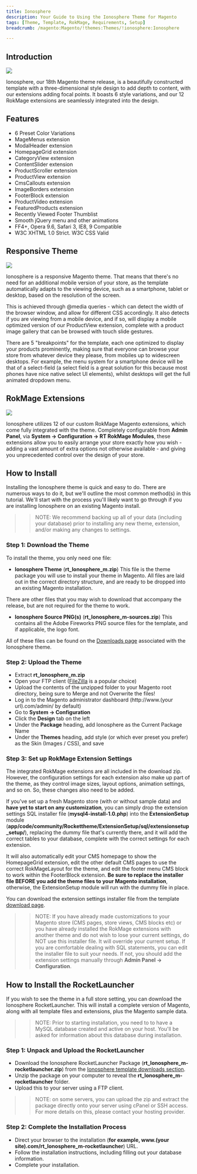 ```yaml
---
title: Ionosphere
description: Your Guide to Using the Ionosphere Theme for Magento
tags: [Theme, Template, RokMage, Requirements, Setup]
breadcrumb: /magento:Magento/!themes:Themes/!ionosphere:Ionosphere

---
```


Introduction
-----

![][theme]

Ionosphere, our 18th Magento theme release, is a beautifully constructed template with a three-dimensional style design to add depth to content, with our extensions adding focal points. It boasts 6 style variations, and our 12 RokMage extensions are seamlessly integrated into the design.

Features
-----

* 6 Preset Color Variations
* MageMenus extension
* ModalHeader extension
* HomepageGrid extension
* CategoryView extension
* ContentSlider extension
* ProductScroller extension
* ProductView extension
* CmsCallouts extension
* ImageBorders extension
* FooterBlock extension
* ProductVideo extension
* FeaturedProducts extension
* Recently Viewed Footer Thumblist
* Smooth jQuery menu and other animations
* FF4+, Opera 9.6, Safari 3, IE8, 9 Compatible
* W3C XHTML 1.0 Strict. W3C CSS Valid

Responsive Theme
-----

![][responsive]

Ionosphere is a responsive Magento theme. That means that there's no need for an additional mobile version of your store, as the template automatically adapts to the viewing device, such as a smartphone, tablet or desktop, based on the resolution of the screen.

This is achieved through @media queries - which can detect the width of the browser window, and allow for different CSS accordingly. It also detects if you are viewing from a mobile device, and if so, will display a mobile optimized version of our ProductView extension, complete with a product image gallery that can be browsed with touch slide gestures.

There are 5 "breakpoints" for the template, each one optimized to display your products prominently, making sure that everyone can browse your store from whatever device they please, from mobiles up to widescreen desktops. For example, the menu system for a smartphone device will be that of a select-field (a select field is a great solution for this because most phones have nice native select UI elements), whilst desktops will get the full animated dropdown menu.

RokMage Extensions
-----

![][rokmagelayout]

Ionosphere utilizes 12 of our custom RokMage Magento extensions, which come fully integrated with the theme. Completely configurable from **Admin Panel**, via **System -> Configuration -> RT RokMage Modules**, these extensions allow you to easily arrange your store exactly how you wish - adding a vast amount of extra options not otherwise available - and giving you unprecedented control over the design of your store.

How to Install
-----

Installing the Ionosphere theme is quick and easy to do. There are numerous ways to do it, but we'll outline the most common method(s) in this tutorial. We'll start with the process you'll likely want to go through if you are installing Ionosphere on an existing Magento install.

>> NOTE: We recommend backing up all of your data (including your database) prior to installing any new theme, extension, and/or making any changes to settings.

### Step 1: Download the Theme

To install the theme, you only need one file:

* **Ionosphere Theme** (**rt_Ionosphere_m.zip**) This file is the theme package you will use to install your theme in Magento. All files are laid out in the correct directory structure, and are ready to be dropped into an existing Magento installation.

There are other files that you may wish to download that accompany the release, but are not required for the theme to work.

* **Ionosphere Source PNG(s)** (**rt_Ionosphere_m-sources.zip**) This contains all the Adobe Fireworks PNG source files for the template, and if applicable, the logo font.

All of these files can be found on the [Downloads page][download] associated with the Ionosphere theme.

### Step 2: Upload the Theme

* Extract **rt_Ionosphere_m.zip**
* Open your FTP client ([FileZilla][filezilla] is a popular choice)
* Upload the contents of the unzipped folder to your Magento root directory, being sure to Merge and not Overwrite the files!
* Log in to the Magento administrator dashboard (http://www.(your url).com/admin/ by default)
* Go to **System -> Configuration**
* Click the **Design** tab on the left
* Under the **Package** heading, add Ionosphere as the Current Package Name
* Under the **Themes** heading, add style (or which ever preset you prefer) as the Skin (Images / CSS), and save

### Step 3: Set up RokMage Extension Settings

The integrated RokMage extensions are all included in the download zip. However, the configuration settings for each extension also make up part of the theme, as they control image sizes, layout options, animation settings, and so on. So, these changes also need to be added. 

If you've set up a fresh Magento store (with or without sample data) and **have yet to start on any customization**, you can simply drop the extension settings SQL installer file (**mysql4-install-1.0.php**) into the **ExtensionSetup** module (**app/code/community/Rockettheme/ExtensionSetup/sql/extensionsetup_setup/**), replacing the dummy file that's currently there, and it will add the correct tables to your database, complete with the correct settings for each extension.

It will also automatically edit your CMS homepage to show the HomepageGrid extension, edit the other default CMS pages to use the correct RokMageLayout for the theme, and edit the footer menu CMS block to work within the FooterBlock extension. **Be sure to replace the installer file BEFORE you add the theme files to your Magento installation**, otherwise, the ExtensionSetup module will run with the dummy file in place.

You can download the extension settings installer file from the template [download page][download].

>> NOTE: If you have already made customizations to your Magento store (CMS pages, store views, CMS blocks etc) or you have already installed the RokMage extensions with another theme and do not wish to lose your current settings, do NOT use this installer file. It will override your current setup. If you are comfortable dealing with SQL statements, you can edit the installer file to suit your needs. If not, you should add the extension settings manually through **Admin Panel -> Configuration**.

How to Install the RocketLauncher
-----

If you wish to see the theme in a full store setting, you can download the Ionosphere RocketLauncher. This will install a complete version of Magento, along with all template files and extensions, plus the Magento sample data.

>> NOTE: Prior to starting installation, you need to to have a MySQL database created and active on your host. You'll be asked for information about this database during installation.

### Step 1: Unpack and Upload the RocketLauncher

* Download the Ionosphere RocketLauncher Package (**rt_Ionosphere_m-rocketlauncher.zip**) from the [Ionosphere template downloads section][download].
* Unzip the package on your computer to reveal the **rt_Ionosphere_m-rocketlauncher** folder.
* Upload this to your server using a FTP client.

>> NOTE: on some servers, you can upload the zip and extract the package directly onto your server using cPanel or SSH access. For more details on this, please contact your hosting provider.

### Step 2: Complete the Installation Process

* Direct your browser to the installation (**for example, www.(your site).com/rt_Ionosphere_m-rocketlauncher**) URL.
* Follow the installation instructions, including filling out your database information.
* Complete your installation.

[theme]: assets/theme.jpeg
[rokmagelayout]: assets/RokMageLayout.jpg
[responsive]: assets/MainResponsive.jpg
[download]: http://www.rockettheme.com/magento-downloads/club/3647-Ionosphere
[filezilla]: https://filezilla-project.org/download.php